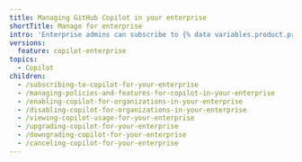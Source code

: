 ```yaml
---
title: Managing GitHub Copilot in your enterprise
shortTitle: Manage for enterprise
intro: 'Enterprise admins can subscribe to {% data variables.product.prodname_copilot_short %}, manage {% data variables.product.prodname_copilot_short %} for organizations in the enterprise, and control {% data variables.product.prodname_copilot_short %} policies.'
versions:
  feature: copilot-enterprise
topics:
  - Copilot
children:
  - /subscribing-to-copilot-for-your-enterprise
  - /managing-policies-and-features-for-copilot-in-your-enterprise
  - /enabling-copilot-for-organizations-in-your-enterprise
  - /disabling-copilot-for-organizations-in-your-enterprise
  - /viewing-copilot-usage-for-your-enterprise
  - /upgrading-copilot-for-your-enterprise
  - /downgrading-copilot-for-your-enterprise
  - /canceling-copilot-for-your-enterprise
---
```


